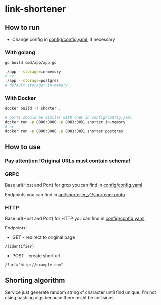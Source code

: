 # link-shortener

## How to run

- Change config in [config/config.yaml](config/config.yaml), if necessary

### With golang
```bash
go build cmd/app/app.go

./app --storage=in-memory
# or
./app --storage=postgres
# default storage: in-memory
```

### With Docker
```bash
docker build -t shorter . 

# ports should be similar with ones in config/config.yaml
docker run -p 8080:8080 -p 8081:8081 shorter in-memory
# or
docker run -p 8080:8080 -p 8081:8081 shorter postgres
```

## How to use
### Pay attention !Original URLs must contain schema!

### GRPC
Base url(Host and Port) for grcp you can find in [config/config.yaml](config/config.yaml)

Endpoints you can find in [api/shortener_v1/shortener.proto](api/shortener_v1/shortener.proto)

### HTTP
Base url(Host and Port) for HTTP you can find in [config/config.yaml](config/config.yaml)

Endpoints:

- GET - redirect to original page
```
/{identifier}
```
- POST - create short url
```
/?url="http://example.com"
```

## Shorting algorithm
Service just generate random string of character until find unique. I'm not using hashing algs 
because there might be collisions.
